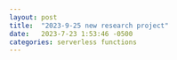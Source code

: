 ```yaml
---
layout: post
title:  "2023-9-25 new research project"
date:   2023-7-23 1:53:46 -0500
categories: serverless functions
---
```


